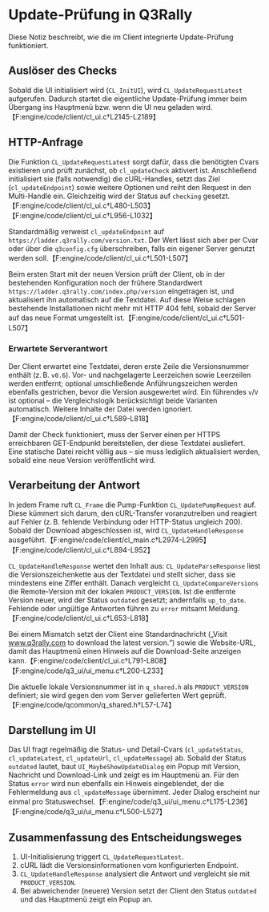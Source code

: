 # Update-Prüfung in Q3Rally

Diese Notiz beschreibt, wie die im Client integrierte Update-Prüfung funktioniert.

## Auslöser des Checks

Sobald die UI initialisiert wird (`CL_InitUI`), wird `CL_UpdateRequestLatest` aufgerufen. Dadurch startet die eigentliche Update-Prüfung immer beim Übergang ins Hauptmenü bzw. wenn die UI neu geladen wird.【F:engine/code/client/cl_ui.c†L2145-L2189】

## HTTP-Anfrage

Die Funktion `CL_UpdateRequestLatest` sorgt dafür, dass die benötigten Cvars existieren und prüft zunächst, ob `cl_updateCheck` aktiviert ist. Anschließend initialisiert sie (falls notwendig) die cURL-Handles, setzt das Ziel (`cl_updateEndpoint`) sowie weitere Optionen und reiht den Request in den Multi-Handle ein. Gleichzeitig wird der Status auf `checking` gesetzt.【F:engine/code/client/cl_ui.c†L480-L503】【F:engine/code/client/cl_ui.c†L956-L1032】

Standardmäßig verweist `cl_updateEndpoint` auf `https://ladder.q3rally.com/version.txt`. Der Wert lässt sich aber per Cvar oder über die `q3config.cfg` überschreiben, falls ein eigener Server genutzt werden soll.【F:engine/code/client/cl_ui.c†L501-L507】

Beim ersten Start mit der neuen Version prüft der Client, ob in der bestehenden Konfiguration noch der frühere Standardwert `https://ladder.q3rally.com/index.php/version` eingetragen ist, und aktualisiert ihn automatisch auf die Textdatei. Auf diese Weise schlagen bestehende Installationen nicht mehr mit HTTP 404 fehl, sobald der Server auf das neue Format umgestellt ist.【F:engine/code/client/cl_ui.c†L501-L507】

### Erwartete Serverantwort

Der Client erwartet eine Textdatei, deren erste Zeile die Versionsnummer enthält (z. B. `v0.6`). Vor- und nachgelagerte Leerzeichen sowie Leerzeilen werden entfernt; optional umschließende Anführungszeichen werden ebenfalls gestrichen, bevor die Version ausgewertet wird. Ein führendes `v`/`V` ist optional – die Vergleichslogik berücksichtigt beide Varianten automatisch. Weitere Inhalte der Datei werden ignoriert.【F:engine/code/client/cl_ui.c†L589-L818】

Damit der Check funktioniert, muss der Server einen per HTTPS erreichbaren GET-Endpunkt bereitstellen, der diese Textdatei ausliefert. Eine statische Datei reicht völlig aus – sie muss lediglich aktualisiert werden, sobald eine neue Version veröffentlicht wird.

## Verarbeitung der Antwort

In jedem Frame ruft `CL_Frame` die Pump-Funktion `CL_UpdatePumpRequest` auf. Diese kümmert sich darum, den cURL-Transfer voranzutreiben und reagiert auf Fehler (z. B. fehlende Verbindung oder HTTP-Status ungleich 200). Sobald der Download abgeschlossen ist, wird `CL_UpdateHandleResponse` ausgeführt.【F:engine/code/client/cl_main.c†L2974-L2995】【F:engine/code/client/cl_ui.c†L894-L952】

`CL_UpdateHandleResponse` wertet den Inhalt aus: `CL_UpdateParseResponse` liest die Versionszeichenkette aus der Textdatei und stellt sicher, dass sie mindestens eine Ziffer enthält. Danach vergleicht `CL_UpdateCompareVersions` die Remote-Version mit der lokalen `PRODUCT_VERSION`. Ist die entfernte Version neuer, wird der Status `outdated` gesetzt; andernfalls `up_to_date`. Fehlende oder ungültige Antworten führen zu `error` mitsamt Meldung.【F:engine/code/client/cl_ui.c†L653-L818】

Bei einem Mismatch setzt der Client eine Standardnachricht („Visit www.q3rally.com to download the latest version.“) sowie die Website-URL, damit das Hauptmenü einen Hinweis auf die Download-Seite anzeigen kann.【F:engine/code/client/cl_ui.c†L791-L808】【F:engine/code/q3_ui/ui_menu.c†L200-L233】

Die aktuelle lokale Versionsnummer ist in `q_shared.h` als `PRODUCT_VERSION` definiert; sie wird gegen den vom Server gelieferten Wert geprüft.【F:engine/code/qcommon/q_shared.h†L57-L74】

## Darstellung im UI

Das UI fragt regelmäßig die Status- und Detail-Cvars (`cl_updateStatus`, `cl_updateLatest`, `cl_updateUrl`, `cl_updateMessage`) ab. Sobald der Status `outdated` lautet, baut `UI_MaybeShowUpdateDialog` ein Popup mit Version, Nachricht und Download-Link und zeigt es im Hauptmenü an. Für den Status `error` wird nun ebenfalls ein Hinweis eingeblendet, der die Fehlermeldung aus `cl_updateMessage` übernimmt. Jeder Dialog erscheint nur einmal pro Statuswechsel.【F:engine/code/q3_ui/ui_menu.c†L175-L236】【F:engine/code/q3_ui/ui_menu.c†L500-L527】

## Zusammenfassung des Entscheidungsweges

1. UI-Initialisierung triggert `CL_UpdateRequestLatest`.
2. cURL lädt die Versionsinformationen vom konfigurierten Endpoint.
3. `CL_UpdateHandleResponse` analysiert die Antwort und vergleicht sie mit `PRODUCT_VERSION`.
4. Bei abweichender (neuere) Version setzt der Client den Status `outdated` und das Hauptmenü zeigt ein Popup an.
